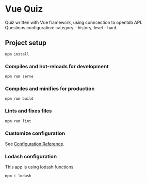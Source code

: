 # Vue Quiz
Quiz written with Vue framework, using conncection to opentdb API.
Questions configuration: category - history, level - hard.

## Project setup
```
npm install
```

### Compiles and hot-reloads for development
```
npm run serve
```

### Compiles and minifies for production
```
npm run build
```

### Lints and fixes files
```
npm run lint
```

### Customize configuration
See [Configuration Reference](https://cli.vuejs.org/config/).

### Lodash configuration
This app is using lodash functions
```
npm i lodash
```